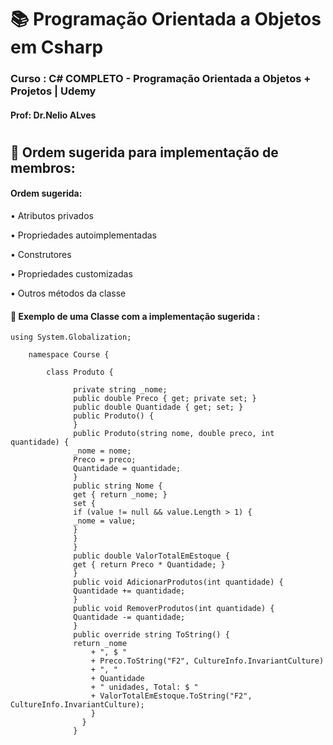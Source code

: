 # 📚 Programação Orientada a Objetos em Csharp
###  Curso : C# COMPLETO - Programação Orientada a Objetos + Projetos | Udemy 
#### Prof: Dr.Nelio ALves 



#

##  🎯 Ordem sugerida para implementação de membros:

#### Ordem sugerida:

• Atributos privados

• Propriedades autoimplementadas

• Construtores

• Propriedades customizadas

• Outros métodos da classe


#### 💾 Exemplo de uma Classe com a implementação sugerida :

    using System.Globalization;

        namespace Course {

            class Produto {

                  private string _nome;
                  public double Preco { get; private set; }
                  public double Quantidade { get; set; }
                  public Produto() {
                  }
                  public Produto(string nome, double preco, int quantidade) {
                  _nome = nome;
                  Preco = preco;
                  Quantidade = quantidade;
                  }
                  public string Nome {
                  get { return _nome; }
                  set {
                  if (value != null && value.Length > 1) {
                  _nome = value;
                  }
                  }
                  }
                  public double ValorTotalEmEstoque {
                  get { return Preco * Quantidade; }
                  }
                  public void AdicionarProdutos(int quantidade) {
                  Quantidade += quantidade;
                  }
                  public void RemoverProdutos(int quantidade) {
                  Quantidade -= quantidade;
                  }
                  public override string ToString() {
                  return _nome
                      + ", $ "
                      + Preco.ToString("F2", CultureInfo.InvariantCulture)
                      + ", "
                      + Quantidade
                      + " unidades, Total: $ "
                      + ValorTotalEmEstoque.ToString("F2", CultureInfo.InvariantCulture);
                      }
                    }
                  }
